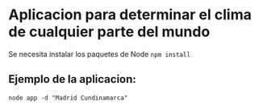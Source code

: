 # Aplicacion para determinar el clima de cualquier parte del mundo

Se necesita instalar los paquetes de Node ```npm install```

## Ejemplo de la aplicacion:

``` 
node app -d "Madrid Cundinamarca"

```